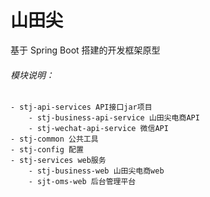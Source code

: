 # 山田尖
基于 Spring Boot 搭建的开发框架原型

###### 模块说明：
    - stj-api-services API接口jar项目
        - stj-business-api-service 山田尖电商API
        - stj-wechat-api-service 微信API
    - stj-common 公共工具
    - stj-config 配置
    - stj-services web服务
        - stj-business-web 山田尖电商web
        - sjt-oms-web 后台管理平台
